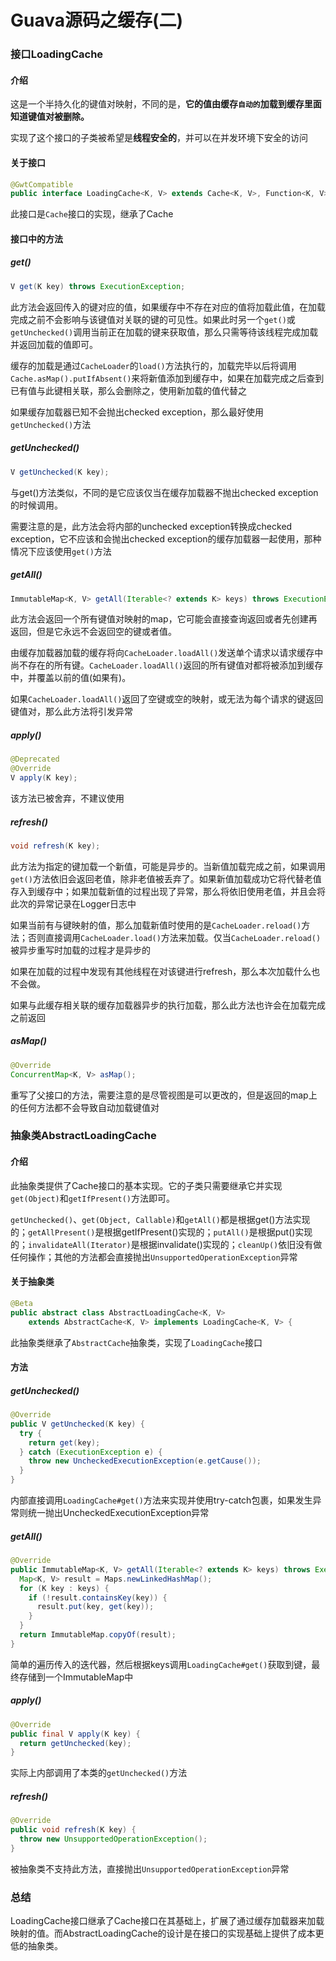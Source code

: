 # Guava源码之缓存(二)

### 接口LoadingCache

#### 介绍

这是一个半持久化的键值对映射，不同的是，**它的值由缓存`自动的`加载到缓存里面知道键值对被删除。**

实现了这个接口的子类被希望是**线程安全的**，并可以在并发环境下安全的访问

#### 关于接口

```java
@GwtCompatible
public interface LoadingCache<K, V> extends Cache<K, V>, Function<K, V> {
```

此接口是`Cache`接口的实现，继承了Cache

#### 接口中的方法

##### get()

```java
V get(K key) throws ExecutionException;
```

此方法会返回传入的键对应的值，如果缓存中不存在对应的值将加载此值，在加载完成之前不会影响与该键值对关联的键的可见性。如果此时另一个`get()`或`getUnchecked()`调用当前正在加载的键来获取值，那么只需等待该线程完成加载并返回加载的值即可。

缓存的加载是通过`CacheLoader`的`load()`方法执行的，加载完毕以后将调用`Cache.asMap().putIfAbsent()`来将新值添加到缓存中，如果在加载完成之后查到已有值与此键相关联，那么会删除之，使用新加载的值代替之

如果缓存加载器已知不会抛出checked exception，那么最好使用`getUnchecked()`方法

##### getUnchecked()

```java
V getUnchecked(K key);
```

与get()方法类似，不同的是它应该仅当在缓存加载器不抛出checked exception的时候调用。

需要注意的是，此方法会将内部的unchecked exception转换成checked exception，它不应该和会抛出checked exception的缓存加载器一起使用，那种情况下应该使用`get()`方法

##### getAll()

```java
ImmutableMap<K, V> getAll(Iterable<? extends K> keys) throws ExecutionException;
```

此方法会返回一个所有键值对映射的map，它可能会直接查询返回或者先创建再返回，但是它永远不会返回空的键或者值。

由缓存加载器加载的缓存将向`CacheLoader.loadAll()`发送单个请求以请求缓存中尚不存在的所有键。`CacheLoader.loadAll()`返回的所有键值对都将被添加到缓存中，并覆盖以前的值(如果有)。

如果`CacheLoader.loadAll()`返回了空键或空的映射，或无法为每个请求的键返回键值对，那么此方法将引发异常

##### apply()

```java
@Deprecated
@Override
V apply(K key);
```

该方法已被舍弃，不建议使用

##### refresh()

```java
void refresh(K key);
```

此方法为指定的键加载一个新值，可能是异步的。当新值加载完成之前，如果调用`get()`方法依旧会返回老值，除非老值被丢弃了。如果新值加载成功它将代替老值存入到缓存中；如果加载新值的过程出现了异常，那么将依旧使用老值，并且会将此次的异常记录在Logger日志中

如果当前有与键映射的值，那么加载新值时使用的是`CacheLoader.reload()`方法；否则直接调用`CacheLoader.load()`方法来加载。仅当`CacheLoader.reload()`被异步重写时加载的过程才是异步的

如果在加载的过程中发现有其他线程在对该键进行refresh，那么本次加载什么也不会做。

如果与此缓存相关联的缓存加载器异步的执行加载，那么此方法也许会在加载完成之前返回

##### asMap()

```java
@Override
ConcurrentMap<K, V> asMap();
```

重写了父接口的方法，需要注意的是尽管视图是可以更改的，但是返回的map上的任何方法都不会导致自动加载键值对

### 抽象类AbstractLoadingCache

#### 介绍

此抽象类提供了Cache接口的基本实现。它的子类只需要继承它并实现`get(Object)`和`getIfPresent()`方法即可。

`getUnchecked()`、`get(Object, Callable)`和`getAll()`都是根据get()方法实现的；`getAllPresent()`是根据getIfPresent()实现的；`putAll()`是根据put()实现的；`invalidateAll(Iterator)`是根据invalidate()实现的；`cleanUp()`依旧没有做任何操作；其他的方法都会直接抛出`UnsupportedOperationException`异常

#### 关于抽象类

```java
@Beta
public abstract class AbstractLoadingCache<K, V>
    extends AbstractCache<K, V> implements LoadingCache<K, V> {
```

此抽象类继承了`AbstractCache`抽象类，实现了`LoadingCache`接口

#### 方法

##### getUnchecked()

```java
@Override
public V getUnchecked(K key) {
  try {
    return get(key);
  } catch (ExecutionException e) {
    throw new UncheckedExecutionException(e.getCause());
  }
}
```

内部直接调用`LoadingCache#get()`方法来实现并使用try-catch包裹，如果发生异常则统一抛出UncheckedExecutionException异常

##### getAll()

```java
@Override
public ImmutableMap<K, V> getAll(Iterable<? extends K> keys) throws ExecutionException {
  Map<K, V> result = Maps.newLinkedHashMap();
  for (K key : keys) {
    if (!result.containsKey(key)) {
      result.put(key, get(key));
    }
  }
  return ImmutableMap.copyOf(result);
}
```

简单的遍历传入的迭代器，然后根据keys调用`LoadingCache#get()`获取到键，最终存储到一个ImmutableMap中

##### apply()

```java
@Override
public final V apply(K key) {
  return getUnchecked(key);
}
```

实际上内部调用了本类的`getUnchecked()`方法

##### refresh()

```java
@Override
public void refresh(K key) {
  throw new UnsupportedOperationException();
}
```

被抽象类不支持此方法，直接抛出`UnsupportedOperationException`异常

### 总结

LoadingCache接口继承了Cache接口在其基础上，扩展了通过缓存加载器来加载映射的值。而AbstractLoadingCache的设计是在接口的实现基础上提供了成本更低的抽象类。